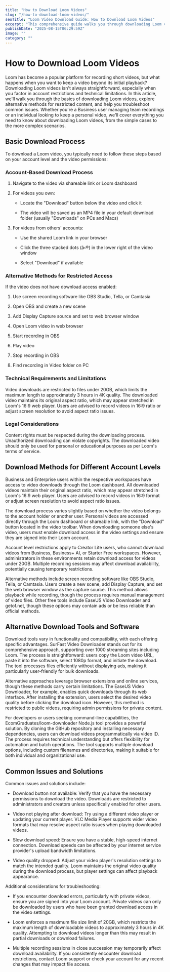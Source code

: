 ```yaml
---
title: "How to Download Loom Videos"
slug: "/how-to-download-loom-videos/"
seoTitle: "Loom Video Download Guide: How to Download Loom Videos"
excerpt: "This comprehensive guide walks you through downloading Loom videos, including methods for Business users, technical requirements, and alternative screen recording tools. It covers both basic download processes and advanced techniques for restricted content."
publishDate: "2025-08-15T06:29:59Z"
image: ""
category: ""
---
```


# How to Download Loom Videos

Loom has become a popular platform for recording short videos, but what happens when you want to keep a video beyond its initial playback? Downloading Loom videos isn't always straightforward, especially when you factor in account restrictions and technical limitations. In this article, we'll walk you through the basics of downloading Loom videos, explore alternative methods for restricted content, and help you troubleshoot common issues. Whether you're a Business user managing team recordings or an individual looking to keep a personal video, we'll cover everything you need to know about downloading Loom videos, from the simple cases to the more complex scenarios.


## Basic Download Process

To download a Loom video, you typically need to follow these steps based on your account level and the video permissions:


### Account-Based Download Process

1. Navigate to the video via shareable link or Loom dashboard

2. For videos you own:

   - Locate the "Download" button below the video and click it

   - The video will be saved as an MP4 file in your default download folder (usually "Downloads" on PCs and Macs)

3. For videos from others' accounts:

   - Use the shared Loom link in your browser

   - Click the three stacked dots (â‹®) in the lower right of the video window

   - Select "Download" if available


### Alternative Methods for Restricted Access

If the video does not have download access enabled:

1. Use screen recording software like OBS Studio, Tella, or Camtasia

2. Open OBS and create a new scene

3. Add Display Capture source and set to web browser window

4. Open Loom video in web browser

5. Start recording in OBS

6. Play video

7. Stop recording in OBS

8. Find recording in Video folder on PC


### Technical Requirements and Limitations

Video downloads are restricted to files under 20GB, which limits the maximum length to approximately 3 hours in 4K quality. The downloaded video maintains its original aspect ratio, which may appear stretched in Loom's 16:9 web player. Users are advised to record videos in 16:9 ratio or adjust screen resolution to avoid aspect ratio issues.


### Legal Considerations

Content rights must be respected during the downloading process. Unauthorized downloading can violate copyrights. The downloaded video should only be used for personal or educational purposes as per Loom's terms of service.


## Download Methods for Different Account Levels

Business and Enterprise users within the respective workspaces have access to video downloads through the Loom dashboard. All downloaded videos maintain their original aspect ratio, which may appear stretched in Loom's 16:9 web player. Users are advised to record videos in 16:9 format or adjust screen resolution to avoid aspect ratio issues.

The download process varies slightly based on whether the video belongs to the account holder or another user. Personal videos are accessed directly through the Loom dashboard or shareable link, with the "Download" button located in the video toolbar. When downloading someone else's video, users must enable download access in the video settings and ensure they are signed into their Loom account.

Account level restrictions apply to Creator Lite users, who cannot download videos from Business, Business+ AI, or Starter Free workspaces. However, administrators in these environments retain download access for videos under 20GB. Multiple recording sessions may affect download availability, potentially causing temporary restrictions.

Alternative methods include screen recording software like OBS Studio, Tella, or Camtasia. Users create a new scene, add Display Capture, and set the web browser window as the capture source. This method allows playback while recording, though the process requires manual management of video files. Other free tools include EaseUS Video Downloader and getof.net, though these options may contain ads or be less reliable than official methods.


## Alternative Download Tools and Software

Download tools vary in functionality and compatibility, with each offering specific advantages. SurFast Video Downloader stands out for its comprehensive approach, supporting over 1000 streaming sites including Loom. The process is straightforward: users copy the Loom video URL, paste it into the software, select 1080p format, and initiate the download. The tool processes files efficiently without displaying ads, making it particularly user-friendly for bulk downloads.

Alternative approaches leverage browser extensions and online services, though these methods carry certain limitations. The EaseUS Video Downloader, for example, enables quick downloads through its web interface. After installing the extension, users select the desired video quality before clicking the download icon. However, this method is restricted to public videos, requiring admin permissions for private content.

For developers or users seeking command-line capabilities, the EcomGraduates/loom-downloader Node.js tool provides a powerful solution. By cloning the GitHub repository and installing necessary dependencies, users can download videos programmatically via video ID. The process requires technical understanding but offers flexibility for automation and batch operations. The tool supports multiple download options, including custom filenames and directories, making it suitable for both individual and organizational use.


## Common Issues and Solutions

Common issues and solutions include:

- Download button not available: Verify that you have the necessary permissions to download the video. Downloads are restricted to administrators and creators unless specifically enabled for other users.

- Video not playing after download: Try using a different video player or updating your current player. VLC Media Player supports wider video formats that may resolve aspect ratio issues when playing downloaded videos.

- Slow download speed: Ensure you have a stable, high-speed internet connection. Download speeds can be affected by your internet service provider's upload bandwidth limitations.

- Video quality dropped: Adjust your video player's resolution settings to match the intended quality. Loom maintains the original video quality during the download process, but player settings can affect playback appearance.

Additional considerations for troubleshooting:

- If you encounter download errors, particularly with private videos, ensure you are signed into your Loom account. Private videos can only be downloaded by users who have been granted download access in the video settings.

- Loom enforces a maximum file size limit of 20GB, which restricts the maximum length of downloadable videos to approximately 3 hours in 4K quality. Attempting to download videos longer than this may result in partial downloads or download failures.

- Multiple recording sessions in close succession may temporarily affect download availability. If you consistently encounter download restrictions, contact Loom support or check your account for any recent changes that may impact file access.

